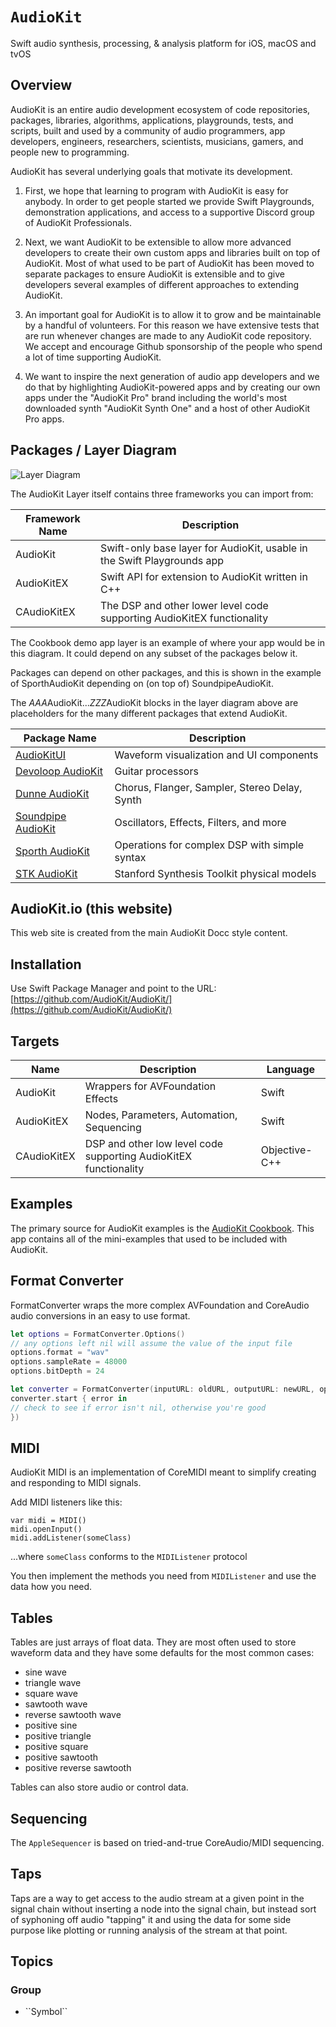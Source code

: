# ``AudioKit``

Swift audio synthesis, processing, & analysis platform for iOS, macOS and tvOS

## Overview

AudioKit is an entire audio development ecosystem of code repositories, packages, libraries, algorithms, applications, playgrounds, tests, and scripts, built and used by a community of audio programmers, app developers, engineers, researchers, scientists, musicians, gamers, and people new to programming.

AudioKit has several underlying goals that motivate its development.

1. First, we hope that learning to program with AudioKit is easy for anybody. In order to get people started we provide Swift Playgrounds, demonstration applications, and access to a supportive Discord group of AudioKit Professionals.

2. Next, we want AudioKit to be extensible to allow more advanced developers to create their own custom apps and libraries built on top of AudioKit. Most of what used to be part of AudioKit has been moved to separate packages to ensure AudioKit is extensible and to give developers several examples of different approaches to extending AudioKit.

3. An important goal for AudioKit is to allow it to grow and be maintainable by a handful of volunteers. For this reason we have extensive tests that are run whenever changes are made to any AudioKit code repository. We accept and encourage Github sponsorship of the people who spend a lot of time supporting AudioKit.

4. We want to inspire the next generation of audio app developers and we do that by highlighting AudioKit-powered apps and by creating our own apps under the "AudioKit Pro" brand including the world's most downloaded synth "AudioKit Synth One" and a host of other AudioKit Pro apps.

## Packages / Layer Diagram

![Layer Diagram](AudioKitLayers)

The AudioKit Layer itself contains three frameworks you can import from:

| Framework Name | Description                                                             |
|----------------|-------------------------------------------------------------------------|
| AudioKit       | Swift-only base layer for AudioKit, usable in the Swift Playgrounds app |
| AudioKitEX     | Swift API for extension to AudioKit written in C++                      |
| CAudioKitEX    | The DSP and other lower level code supporting AudioKitEX functionality  |

The Cookbook demo app layer is an example of where your app would be in this diagram. It could depend on any subset of the packages below it.

Packages can depend on other packages, and this is shown in the example of SporthAudioKit depending on (on top of) SoundpipeAudioKit.

The <i>AAA</i>AudioKit...<i>ZZZ</i>AudioKit blocks in the layer diagram above are placeholders for the many different packages that extend AudioKit.


| Package Name                                                        | Description                                   |
|---------------------------------------------------------------------|-----------------------------------------------|
| [AudioKitUI](https://github.com/AudioKit/AudioKitUI)                | Waveform visualization and UI components      |
| [Devoloop AudioKit](https://github.com/AudioKit/DevoloopAudioKit)   | Guitar processors                             |
| [Dunne AudioKit](https://github.com/AudioKit/DunneAudioKit)         | Chorus, Flanger, Sampler, Stereo Delay, Synth |
| [Soundpipe AudioKit](https://github.com/AudioKit/SoundpipeAudioKit) | Oscillators, Effects, Filters, and more       |
| [Sporth AudioKit](https://github.com/AudioKit/SporthAudioKit)       | Operations for complex DSP with simple syntax |
| [STK AudioKit](https://github.com/AudioKit/STKAudioKit/)            | Stanford Synthesis Toolkit physical models    |

## AudioKit.io (this website)

This web site is created from the main AudioKit Docc style content. 

## Installation

Use Swift Package Manager and point to the URL:  [https://github.com/AudioKit/AudioKit/](https://github.com/AudioKit/AudioKit/)

## Targets

| Name        | Description                                                      | Language      |
|-------------|------------------------------------------------------------------|---------------|
| AudioKit    | Wrappers for AVFoundation Effects                                | Swift         |
| AudioKitEX  | Nodes, Parameters, Automation, Sequencing                        | Swift         |
| CAudioKitEX | DSP and other low level code supporting AudioKitEX functionality | Objective-C++ |

## Examples

The primary source for AudioKit examples is the [AudioKit Cookbook](https://github.com/AudioKit/Cookbook). This app contains all of the mini-examples that used to be included with AudioKit.

## Format Converter

FormatConverter wraps the more complex AVFoundation and CoreAudio audio conversions in an easy to use format.
```swift
let options = FormatConverter.Options()
// any options left nil will assume the value of the input file
options.format = "wav"
options.sampleRate = 48000
options.bitDepth = 24

let converter = FormatConverter(inputURL: oldURL, outputURL: newURL, options: options)
converter.start { error in
// check to see if error isn't nil, otherwise you're good
})
```

## MIDI

AudioKit MIDI is an implementation of CoreMIDI meant to simplify creating and responding to MIDI signals. 

Add MIDI listeners like this:
 ```
var midi = MIDI()
midi.openInput()
midi.addListener(someClass)
 ```
 ...where `someClass` conforms to the `MIDIListener` protocol

You then implement the methods you need from `MIDIListener` and use the data how you need.


## Tables

Tables are just arrays of float data. They are most often used to store waveform data and they have some defaults for the most common cases:

* sine wave
* triangle wave
* square wave
* sawtooth wave
* reverse sawtooth wave
* positive sine
* positive triangle
* positive square
* positive sawtooth
* positive reverse sawtooth

Tables can also store audio or control data.

## Sequencing

The `AppleSequencer` is based on tried-and-true CoreAudio/MIDI sequencing.

## Taps

Taps are a way to get access to the audio stream at a given point in the signal chain without 
inserting a node into the signal chain, but instead sort of syphoning off audio "tapping" it and using
the data for some side purpose like plotting or running analysis of the stream at that point.


## Topics

### <!--@START_MENU_TOKEN@-->Group<!--@END_MENU_TOKEN@-->

- <!--@START_MENU_TOKEN@-->``Symbol``<!--@END_MENU_TOKEN@-->
